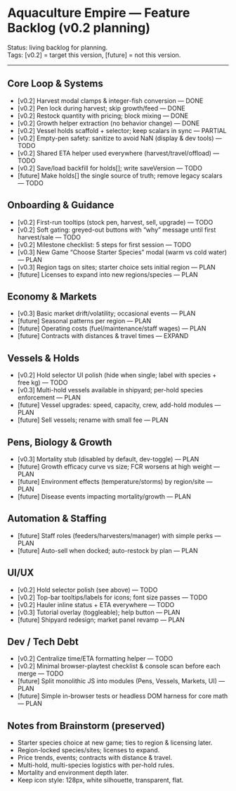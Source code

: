 # Aquaculture Empire — Feature Backlog (v0.2 planning)

Status: living backlog for planning.  
Tags: [v0.2] = target this version, [future] = not this version.

---

## Core Loop & Systems

- [v0.2] Harvest modal clamps & integer-fish conversion — DONE
- [v0.2] Pen lock during harvest; skip growth/feed — DONE
- [v0.2] Restock quantity with pricing; block mixing — DONE
- [v0.2] Growth helper extraction (no behavior change) — DONE
- [v0.2] Vessel holds scaffold + selector; keep scalars in sync — PARTIAL
- [v0.2] Empty-pen safety: sanitize to avoid NaN (display & dev tools) — TODO
- [v0.2] Shared ETA helper used everywhere (harvest/travel/offload) — TODO
- [v0.2] Save/load backfill for holds[]; write saveVersion — TODO
- [future] Make holds[] the single source of truth; remove legacy scalars — TODO

## Onboarding & Guidance

- [v0.2] First-run tooltips (stock pen, harvest, sell, upgrade) — TODO
- [v0.2] Soft gating: greyed-out buttons with “why” message until first harvest/sale — TODO
- [v0.2] Milestone checklist: 5 steps for first session — TODO
- [v0.3] New Game “Choose Starter Species” modal (warm vs cold water) — PLAN
- [v0.3] Region tags on sites; starter choice sets initial region — PLAN
- [future] Licenses to expand into new regions/species — PLAN

## Economy & Markets

- [v0.3] Basic market drift/volatility; occasional events — PLAN
- [future] Seasonal patterns per region — PLAN
- [future] Operating costs (fuel/maintenance/staff wages) — PLAN
- [future] Contracts with distances & travel times — EXPAND

## Vessels & Holds

- [v0.2] Hold selector UI polish (hide when single; label with species + free kg) — TODO
- [v0.3] Multi-hold vessels available in shipyard; per-hold species enforcement — PLAN
- [future] Vessel upgrades: speed, capacity, crew, add-hold modules — PLAN
- [future] Sell vessels; rename with small fee — PLAN

## Pens, Biology & Growth

- [v0.3] Mortality stub (disabled by default, dev-toggle) — PLAN
- [future] Growth efficacy curve vs size; FCR worsens at high weight — PLAN
- [future] Environment effects (temperature/storms) by region/site — PLAN
- [future] Disease events impacting mortality/growth — PLAN

## Automation & Staffing

- [future] Staff roles (feeders/harvesters/manager) with simple perks — PLAN
- [future] Auto-sell when docked; auto-restock by plan — PLAN

## UI/UX

- [v0.2] Hold selector polish (see above) — TODO
- [v0.2] Top-bar tooltips/labels for icons; font size passes — TODO
- [v0.2] Hauler inline status + ETA everywhere — TODO
- [v0.3] Tutorial overlay (toggleable); help button — PLAN
- [future] Shipyard redesign; market panel revamp — PLAN

## Dev / Tech Debt

- [v0.2] Centralize time/ETA formatting helper — TODO
- [v0.2] Minimal browser-playtest checklist & console scan before each merge — TODO
- [future] Split monolithic JS into modules (Pens, Vessels, Markets, UI) — PLAN
- [future] Simple in-browser tests or headless DOM harness for core math — PLAN

## Notes from Brainstorm (preserved)

- Starter species choice at new game; ties to region & licensing later.  
- Region-locked species/sites; licenses to expand.  
- Price trends, events; contracts with distance & travel.  
- Multi-hold, multi-species logistics with per-hold rules.  
- Mortality and environment depth later.  
- Keep icon style: 128px, white silhouette, transparent, flat.
